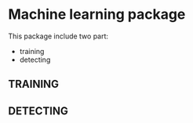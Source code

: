# Machine learning package

This package include two part:

* training
* detecting

## TRAINING

## DETECTING